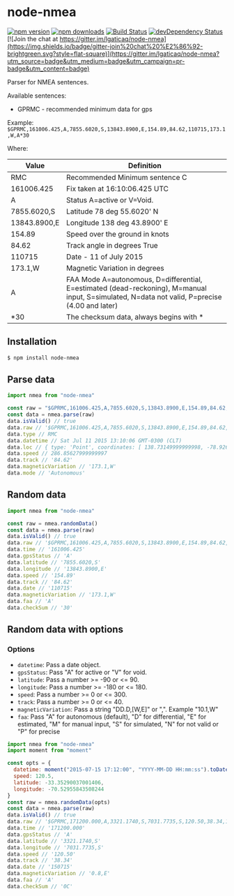 # node-nmea

[![npm version](https://img.shields.io/npm/v/node-nmea.svg?style=flat-square)](https://www.npmjs.com/package/node-nmea)
[![npm downloads](https://img.shields.io/npm/dm/node-nmea.svg?style=flat-square)](https://www.npmjs.com/package/node-nmea)
[![Build Status](https://img.shields.io/travis/lgaticaq/node-nmea.svg?style=flat-square)](https://travis-ci.org/lgaticaq/node-nmea)
[![devDependency Status](https://img.shields.io/david/dev/lgaticaq/node-nmea.svg?style=flat-square)](https://david-dm.org/lgaticaq/node-nmea#info=devDependencies)
[![Join the chat at https://gitter.im/lgaticaq/node-nmea](https://img.shields.io/badge/gitter-join%20chat%20%E2%86%92-brightgreen.svg?style=flat-square)](https://gitter.im/lgaticaq/node-nmea?utm_source=badge&utm_medium=badge&utm_campaign=pr-badge&utm_content=badge)

Parser for NMEA sentences.

Available sentences:
* GPRMC - recommended minimum data for gps

Example: `$GPRMC,161006.425,A,7855.6020,S,13843.8900,E,154.89,84.62,110715,173.1,W,A*30`

Where:

Value         | Definition
--------------| ----------
RMC           | Recommended Minimum sentence C
161006.425    | Fix taken at 16:10:06.425 UTC
A             | Status A=active or V=Void.
7855.6020,S   | Latitude 78 deg 55.6020' N
13843.8900,E  | Longitude 138 deg 43.8900' E
154.89        | Speed over the ground in knots
84.62         | Track angle in degrees True
110715        | Date - 11 of July 2015
173.1,W       | Magnetic Variation in degrees
A             | FAA Mode A=autonomous, D=differential, E=estimated (dead-reckoning), M=manual input, S=simulated, N=data not valid, P=precise (4.00 and later)
\*30          | The checksum data, always begins with \*

## Installation

```bash
$ npm install node-nmea
```

## Parse data

```js
import nmea from "node-nmea"

const raw = "$GPRMC,161006.425,A,7855.6020,S,13843.8900,E,154.89,84.62,110715,173.1,W,A*30"
const data = nmea.parse(raw)
data.isValid() // true
data.raw // '$GPRMC,161006.425,A,7855.6020,S,13843.8900,E,154.89,84.62,110715,173.1,W,A*30'
data.type // RMC
data.datetime // Sat Jul 11 2015 13:10:06 GMT-0300 (CLT)
data.loc // { type: 'Point', coordinates: [ 138.73149999999998, -78.9267 ] }
data.speed // 286.85627999999997
data.track // '84.62'
data.magneticVariation // '173.1,W'
data.mode // 'Autonomous'
```

## Random data

```js
import nmea from "node-nmea"

const raw = nmea.randomData()
const data = nmea.parse(raw)
data.isValid() // true
data.raw // '$GPRMC,161006.425,A,7855.6020,S,13843.8900,E,154.89,84.62,110715,173.1,W,A*30'
data.time // '161006.425'
data.gpsStatus // 'A'
data.latitude // '7855.6020,S'
data.longitude // '13843.8900,E'
data.speed // '154.89'
data.track // '84.62'
data.date // '110715'
data.magneticVariation // '173.1,W'
data.faa // 'A'
data.checkSum // '30'
```

## Random data with options

### Options

- `datetime`: Pass a date object.
- `gpsStatus`: Pass "A" for active or "V" for void.
- `latitude`: Pass a number >= -90 or <= 90.
- `longitude`: Pass a number >= -180 or <= 180.
- `speed`: Pass a number >= 0 or <= 300.
- `track`: Pass a number >= 0 or <= 40.
- `magneticVariation`: Pass a string "DD.D,[W,E]" or ",". Example "10.1,W"
- `faa`: Pass "A" for autonomous (default), "D" for differential, "E" for estimated, "M" for manual input, "S" for simulated, "N" for not valid or "P" for precise

```js
import nmea from "node-nmea"
import moment from "moment"

const opts = {
  datetime: moment("2015-07-15 17:12:00", "YYYY-MM-DD HH:mm:ss").toDate(),
  speed: 120.5,
  latitude: -33.35290037001406,
  longitude: -70.52955843508244
}
const raw = nmea.randomData(opts)
const data = nmea.parse(raw)
data.isValid() // true
data.raw // '$GPRMC,171200.000,A,3321.1740,S,7031.7735,S,120.50,38.34,150715,0.8,E,A*0C'
data.time // '171200.000'
data.gpsStatus // 'A'
data.latitude // '3321.1740,S'
data.longitude // '7031.7735,S'
data.speed // '120.50'
data.track // '38.34'
data.date // '150715'
data.magneticVariation // '0.8,E'
data.faa // 'A'
data.checkSum // '0C'
```
